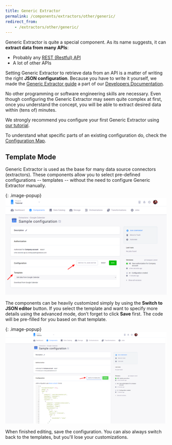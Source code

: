 ```yaml
---
title: Generic Extractor
permalink: /components/extractors/other/generic/
redirect_from:
    - /extractors/other/generic/
---
```


Generic Extractor is quite a special component. As its name suggests, it can **extract data from many APIs**:

- Probably any [REST (Restful) API](https://en.wikipedia.org/wiki/Representational_state_transfer) 
- A lot of other APIs

Setting Generic Extractor to retrieve data from an API is a matter of writing the right **JSON configuration**. 
Because you have to write it yourself, we made the
[Generic Extractor guide](https://developers.keboola.com/extend/generic-extractor/) a part of our [Developers 
Documentation](https://developers.keboola.com/extend/). 

No other programming or software engineering skills are necessary. Even though configuring the Generic Extractor may seem quite 
complex at first, once you understand the concept, you will be able to extract desired data within (tens of) minutes. 

We strongly recommend you configure your first Generic Extractor using [our 
tutorial](https://developers.keboola.com/extend/generic-extractor/tutorial/).

To understand what specific parts of an existing configuration do, check the 
[Configuration Map](https://developers.keboola.com/extend/generic-extractor/map/).

## Template Mode
Generic Extractor is used as the base for many data source connectors (extractors). These components allow you to select pre-defined configurations 
-- templates -- without the need to configure Generic Extractor manually.

{: .image-popup}
![Generic Extractor - template](/components/extractors/other/generic/generic-1.png)

The components can be heavily customized simply by using the **Switch to JSON editor** button.
If you select the template and want to specify more details using the advanced mode, don’t forget to click **Save** first. 
The code will be pre-filled for you based on that template.

{: .image-popup}
![Generic Extractor - template](/components/extractors/other/generic/generic-2.png)

When finished editing, save the configuration. You can also always switch back to the templates, but you'll lose your customizations.
